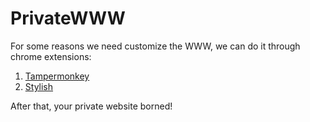 PrivateWWW
============

For some reasons we need customize the WWW, we can do it through chrome extensions:

1. [Tampermonkey](https://chrome.google.com/webstore/detail/dhdgffkkebhmkfjojejmpbldmpobfkfo)
2. [Stylish](https://chrome.google.com/webstore/detail/fjnbnpbmkenffdnngjfgmeleoegfcffe)

After that, your private website borned!
